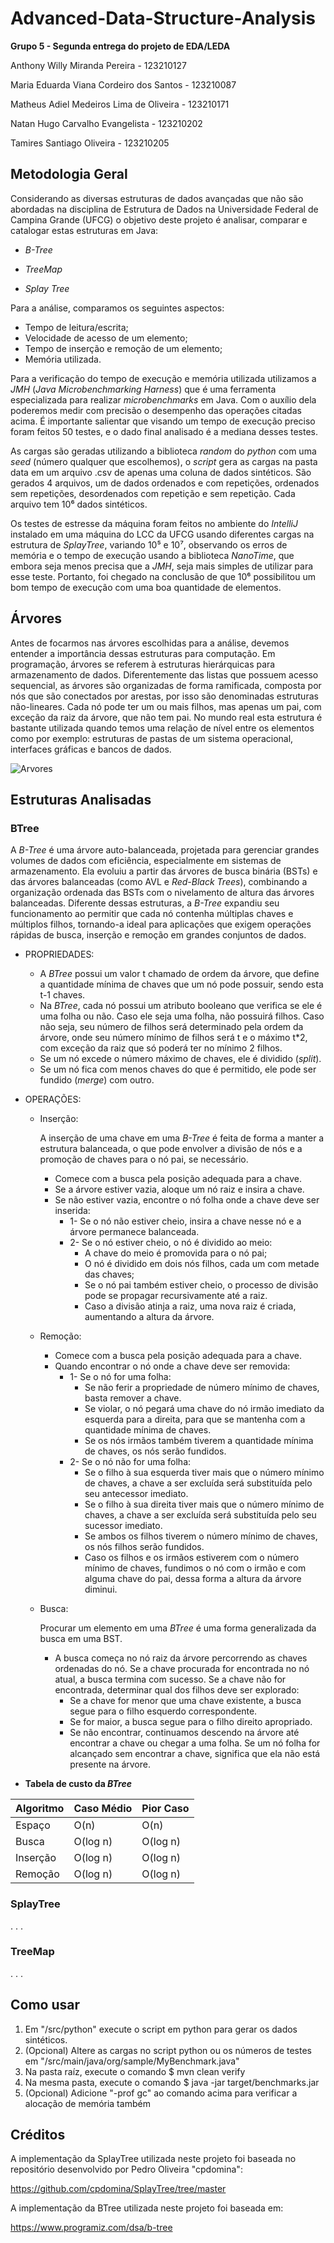 # Advanced-Data-Structure-Analysis
**Grupo 5 - Segunda entrega do projeto de EDA/LEDA**

Anthony Willy Miranda Pereira - 123210127

Maria Eduarda Viana Cordeiro dos Santos - 123210087

Matheus Adiel Medeiros Lima de Oliveira - 123210171

Natan Hugo Carvalho Evangelista - 123210202

Tamires Santiago Oliveira - 123210205

## Metodologia Geral
Considerando as diversas estruturas de dados avançadas que não são abordadas na disciplina de Estrutura de Dados na Universidade Federal de Campina Grande (UFCG) o objetivo deste projeto é analisar, comparar e catalogar estas estruturas em Java:

* _B-Tree_

* _TreeMap_

* _Splay Tree_

Para a análise, comparamos os seguintes aspectos: 

* Tempo de leitura/escrita;
* Velocidade de acesso de um elemento;
* Tempo de inserção e remoção de um elemento;
* Memória utilizada. 

Para a verificação do tempo de execução e memória utilizada utilizamos a _JMH_ (_Java Microbenchmarking Harness_) que é uma ferramenta especializada para realizar _microbenchmarks_ em Java. Com o auxílio dela poderemos medir com precisão o desempenho das operações citadas acima. É importante salientar que visando um tempo de execução preciso foram feitos 50 testes, e o dado final analisado é a mediana desses testes. 

As cargas são geradas utilizando a biblioteca _random_ do _python_ com uma _seed_ (número qualquer que escolhemos), o _script_ gera as cargas na pasta data em um arquivo .csv de apenas uma coluna de dados sintéticos. São gerados 4 arquivos, um de dados ordenados e com repetições, ordenados sem repetições, desordenados com repetição e sem repetição. Cada arquivo tem 10⁶ dados sintéticos.

Os testes de estresse da máquina foram feitos no ambiente do _IntelliJ_ instalado em uma máquina do LCC da UFCG usando diferentes cargas na estrutura de _SplayTree_, variando 10⁵ e 10⁷, observando os erros de memória e o tempo de execução usando a biblioteca _NanoTime_, que embora seja menos precisa que a _JMH_, seja mais simples de utilizar para esse teste. Portanto, foi chegado na conclusão de que 10⁶ possibilitou um bom tempo de execução com uma boa quantidade de elementos.

## Árvores

Antes de focarmos nas árvores escolhidas para a análise, devemos entender a importância dessas estruturas para computação. Em programação, árvores se referem à estruturas hierárquicas para armazenamento de dados. Diferentemente das listas que possuem acesso sequencial, as árvores são organizadas de forma ramificada, composta por nós que são conectados por arestas, por isso são denominadas estruturas não-lineares. Cada nó pode ter um ou mais filhos, mas apenas um pai, com exceção da raiz da árvore, que não tem pai. No mundo real esta estrutura é bastante utilizada quando temos uma relação de nível entre os elementos como por exemplo: estruturas de pastas de um sistema operacional, interfaces gráficas e bancos de dados.

![Arvores](https://d19jt43wbam3a2.cloudfront.net/imagens/posts/2019/arvores-estrutura-de-dados/arvores-04.png)

## Estruturas Analisadas

### BTree

A _B-Tree_ é uma árvore auto-balanceada, projetada para gerenciar grandes volumes de dados com eficiência, especialmente em sistemas de armazenamento. Ela evoluiu a partir das árvores de busca binária (BSTs) e das árvores balanceadas (como AVL e _Red-Black Trees_), combinando a organização ordenada das BSTs com o nivelamento de altura das árvores balanceadas. Diferente dessas estruturas, a _B-Tree_ expandiu seu funcionamento ao permitir que cada nó contenha múltiplas chaves e múltiplos filhos, tornando-a ideal para aplicações que exigem operações rápidas de busca, inserção e remoção em grandes conjuntos de dados.

* PROPRIEDADES:

  * A _BTree_ possui um valor t chamado de ordem da árvore, que define a quantidade mínima de chaves que um nó pode possuir, sendo esta t-1 chaves.
  * Na _BTree_, cada nó possui um atributo booleano que verifica se ele é uma folha ou não. Caso ele seja uma folha, não possuirá filhos. Caso não seja, seu número de filhos será determinado pela ordem da árvore, onde seu número mínimo de filhos será t e o máximo t*2, com exceção da raiz que só poderá ter no mínimo 2 filhos.
  * Se um nó excede o número máximo de chaves, ele é dividido (_split_).
  * Se um nó fica com menos chaves do que é permitido, ele pode ser fundido (_merge_) com outro.


* OPERAÇÕES:
  * Inserção:
    
    A inserção de uma chave em uma _B-Tree_ é feita de forma a manter a estrutura balanceada, o que pode envolver a divisão de nós e a promoção de chaves para o nó pai, se necessário.
    * Comece com a busca pela posição adequada para a chave.
    * Se a árvore estiver vazia, aloque um nó raiz e insira a chave.
    * Se não estiver vazia, encontre o nó folha onde a chave deve ser inserida:
        * 1- Se o nó não estiver cheio, insira a chave nesse nó e a árvore permanece balanceada.
        * 2- Se o nó estiver cheio, o nó é dividido ao meio:
           * A chave do meio é promovida para o nó pai;
           * O nó é dividido em dois nós filhos, cada um com metade das chaves;
           * Se o nó pai também estiver cheio, o processo de divisão pode se propagar recursivamente até a raiz.
           * Caso a divisão atinja a raiz, uma nova raiz é criada, aumentando a altura da árvore.

  * Remoção:
    * Comece com a busca pela posição adequada para a chave.
    * Quando encontrar o nó onde a chave deve ser removida:
       * 1- Se o nó for uma folha:
           *  Se não ferir a propriedade de número mínimo de chaves, basta remover a chave.
           *  Se violar, o nó pegará uma chave do nó irmão imediato da esquerda para a direita, para que se mantenha com a quantidade mínima de chaves.
           * Se os nós irmãos também tiverem a quantidade mínima de chaves, os nós serão fundidos.
       * 2-  Se o nó não for uma folha:
           *  Se o filho à sua esquerda tiver mais que o número mínimo de chaves, a chave a ser excluída será substituída pelo seu antecessor imediato.
           *  Se o filho à sua direita tiver mais que o número mínimo de chaves, a chave a ser excluída será substituída pelo seu sucessor imediato.
           *  Se ambos os filhos tiverem o número mínimo de chaves, os nós filhos serão fundidos.
           *  Caso os filhos e os irmãos estiverem com o número mínimo de chaves, fundimos o nó com o irmão e com alguma chave do pai, dessa forma a altura da árvore diminui.


  * Busca:
    
    Procurar um elemento em uma _BTree_ é uma forma generalizada da busca em uma BST.
     * A busca começa no nó raiz da árvore percorrendo as chaves ordenadas do nó. Se a chave procurada for encontrada no nó atual, a busca termina com sucesso. Se a chave não for encontrada, determinar qual dos filhos deve ser explorado:
        *  Se a chave for menor que uma chave existente, a busca segue para o filho esquerdo correspondente.
        *  Se for maior, a busca segue para o filho direito apropriado.
        *  Se não encontrar, continuamos descendo na árvore até encontrar a chave ou chegar a uma folha. Se um nó folha for alcançado sem encontrar a chave, significa que ela não está presente na árvore.



* **Tabela de custo da _BTree_**

| Algoritmo   | Caso Médio | Pior Caso |
|------------|----------------|--------------|
| Espaço  | O(n)           | O(n)       |
| Busca     | O(log n)            | O(log n)     |
| Inserção    | O(log n)           | O(log n)     |
| Remoção    | O(log n)            | O(log n)     |






 

 





          

 



### SplayTree
.
.
.


### TreeMap
.
.
.

## Como usar

1. Em "/src/python" execute o script em python para gerar os dados sintéticos.
2. (Opcional) Altere as cargas no script python ou os números de testes em "/src/main/java/org/sample/MyBenchmark.java"
3. Na pasta raíz, execute o comando $ mvn clean verify
4. Na mesma pasta, execute o comando $ java -jar target/benchmarks.jar
5. (Opcional) Adicione "-prof gc" ao comando acima para verificar a alocação de memória também 

## Créditos

A implementação da SplayTree utilizada neste projeto foi baseada no repositório desenvolvido por Pedro Oliveira "cpdomina":

https://github.com/cpdomina/SplayTree/tree/master

A implementação da BTree utilizada neste projeto foi baseada em:

https://www.programiz.com/dsa/b-tree
